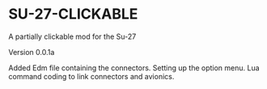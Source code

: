# SU-27-CLICKABLE
 A partially clickable mod for the Su-27 

Version 0.0.1a

Added Edm file containing the connectors.
Setting up the option menu.
Lua command coding to link connectors and avionics.